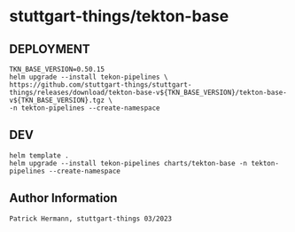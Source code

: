 # stuttgart-things/tekton-base

## DEPLOYMENT

```
TKN_BASE_VERSION=0.50.15
helm upgrade --install tekon-pipelines \
https://github.com/stuttgart-things/stuttgart-things/releases/download/tekton-base-v${TKN_BASE_VERSION}/tekton-base-v${TKN_BASE_VERSION}.tgz \
-n tekton-pipelines --create-namespace

```

## DEV

```
helm template .
helm upgrade --install tekon-pipelines charts/tekton-base -n tekton-pipelines --create-namespace
```

Author Information
------------------
```
Patrick Hermann, stuttgart-things 03/2023
```
